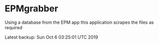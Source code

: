 # EPMgrabber
Using a database from the EPM app this application scrapes the files as required


Latest backup: Sun Oct 6 03:25:01 UTC 2019
